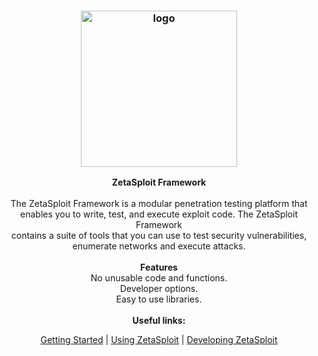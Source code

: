 <h3 align="center"><img src="https://github.com/EntySec/ZetaSploit/blob/main/logo/logo.png" alt="logo" height="250px"></h3>

<p align="center">
    <b>ZetaSploit Framework</b><br>
    <br>
    The ZetaSploit Framework is a modular penetration testing platform that 
    <br>enables you to write, test, and execute exploit code. The ZetaSploit Framework 
    <br>contains a suite of tools that you can use to test security vulnerabilities, 
    <br>enumerate networks and execute attacks.
    <br>
    <br>
    <b>Features</b><br>
    No unusable code and functions.
    <br>Developer options.
    <br>Easy to use libraries.
    <br>
    <br>
    <b>Useful links:</b><br>
    <p align="center"><a href="">Getting Started</a> | <a href="">Using ZetaSploit</a> | <a href="">Developing ZetaSploit</a></p>
</p>
